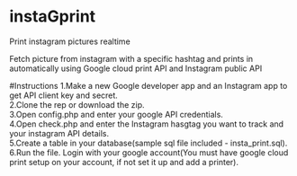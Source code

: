 # instaGprint
Print instagram pictures realtime

Fetch picture from instagram with a specific hashtag and prints in automatically using Google cloud print API and Instagram public API

#Instructions
1.Make a new Google developer app and an Instagram app to get API client key and secret. <br>
2.Clone the rep or download the zip. <br>
3.Open config.php and enter your google API credentials. <br>
4.Open check.php and enter the Instagram hasgtag you want to track and your instagram API details.<br>
5.Create a table in your database(sample sql file included - insta_print.sql). <br>
6.Run the file. Login with your google account(You must have google cloud print setup on your account, if not set it up and add a printer).


